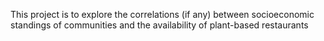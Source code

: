 This project is to explore the correlations (if any) between socioeconomic standings of communities and the availability of plant-based restaurants
